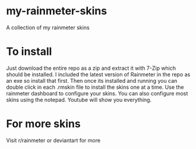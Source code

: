 # my-rainmeter-skins
A collection of my rainmeter skins

# To install
Just download the entire repo as a zip and extract it with 7-Zip which should be installed. I included the latest version of Rainmeter in the repo as an exe so install that first. Then once its installed and running you can double click in each .rmskin file to install the skins one at a time. Use the rainmeter dashboard to configure your skins. You can also configure most skins using the notepad. Youtube will show you everything.

# For more skins
Visit r/rainmeter or deviantart for more
